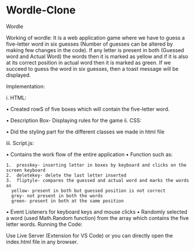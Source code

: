 # Wordle-Clone

Wordle

Working of wordle: It is a web application game where we have to guess a five-letter word in six guesses (Number of guesses can be altered by making few changes in the code). If any letter is present in both (Guessed word and Actual Word) the words then it is marked as yellow and if it is also at its correct position in actual word then it is marked as green. If we succeed to guess the word in six guesses, then a toast message will be displayed.

Implementation:

i. HTML:

•	Created rowS of five boxes which will contain the five-letter word.

•	Description Box- Displaying rules for the game
ii. CSS:

•	Did the styling part for the different classes we made in html file

iii. Script.js:

•	Contains the work flow of the entire application
•	Function such as:

    1.	presskey- inserting letter in boxes by keyboard and clicks on the screen keyboard
    2.	deletekey- delete the last letter inserted
    3.	fliptyle- compares the guessed and actual word and marks the words as 
      yellow- present in both but guessed position is not correct 
      grey- not present in both the words
      green- present in both at the same position
   
  
•	Event Listeners for keyboard keys and mouse clicks
•	Randomly selected a word (used Math.Random function) from the array  which contains the five letter words.
Running the Code:

Use Live Server (Extension for VS Code) or you can directly open the index.html file in any browser.
